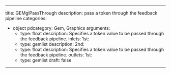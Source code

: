 
---
title: GEMglPassThrough
description: pass a token through the feedback pipeline
categories:
  - object
pdcategory: Gem, Graphics
arguments:
    - type: float
      description: Specifies a token value to be passed through the feedback pipeline.
inlets:
  1st:
    - type: gemlist
      description:
  2nd:
    - type: float
      description: Specifies a token value to be passed through the feedback pipeline.
outlets:
  1st:
    - type: gemlist
draft: false
---

